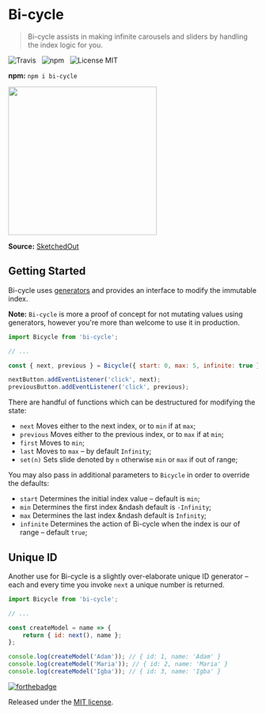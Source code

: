 # Bi-cycle

> Bi-cycle assists in making infinite carousels and sliders by handling the index logic for you.

![Travis](http://img.shields.io/travis/Wildhoney/Bi-cycle.svg?style=flat-square)
&nbsp;
![npm](http://img.shields.io/npm/v/bi-cycle.svg?style=flat-square)
&nbsp;
![License MIT](http://img.shields.io/badge/License-MIT-lightgrey.svg?style=flat-square)

**npm:** `npm i bi-cycle`

<img src="https://sketchedout.files.wordpress.com/2007/11/fishbike.jpg?w=480" width="300" />

**Source:** [SketchedOut](https://sketchedout.wordpress.com/tag/like-a-fish-needs-a-bicycle/)

## Getting Started

Bi-cycle uses [generators](https://developer.mozilla.org/en-US/docs/Web/JavaScript/Guide/Iterators_and_Generators) and provides an interface to modify the immutable index.

**Note:** `Bi-cycle` is more a proof of concept for not mutating values using generators, however you're more than welcome to use it in production.

```javascript
import Bicycle from 'bi-cycle';

// ...

const { next, previous } = Bicycle({ start: 0, max: 5, infinite: true });

nextButton.addEventListener('click', next);
previousButton.addEventListener('click', previous);
```

There are handful of functions which can be destructured for modifying the state:

 * `next` Moves either to the next index, or to `min` if at `max`;
 * `previous` Moves either to the previous index, or to `max` if at `min`;
 * `first` Moves to `min`;
 * `last` Moves to `max` &ndash; by default `Infinity`;
 * `set(n)` Sets slide denoted by `n` otherwise `min` or `max` if out of range;
 
You may also pass in additional parameters to `Bicycle` in order to override the defaults:

 * `start` Determines the initial index value &ndash; default is `min`;
 * `min` Determines the first index &ndash default is `-Infinity`;
 * `max` Determines the last index &ndash default is `Infinity`;
 * `infinite` Determines the action of Bi-cycle when the index is our of range &ndash; default `true`;

## Unique ID

Another use for Bi-cycle is a slightly over-elaborate unique ID generator &ndash; each and every time you invoke `next` a unique number is returned.

```javascript
import Bicycle from 'bi-cycle';

// ...

const createModel = name => {
    return { id: next(), name };
};

console.log(createModel('Adam')); // { id: 1, name: 'Adam' }
console.log(createModel('Maria')); // { id: 2, name: 'Maria' }
console.log(createModel('Igba')); // { id: 3, name: 'Igba' }
```

[![forthebadge](http://forthebadge.com/images/badges/built-with-love.svg)](http://forthebadge.com)

Released under the [MIT license](https://github.com/Wildhoney/Bi-cycle/blob/master/LICENSE.md).
